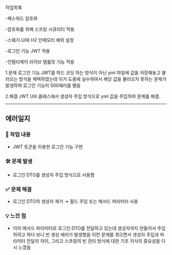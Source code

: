 작업목록

-패스워드 암호화

-암호화를 위해 스프링 시큐리티 적용

-스웨거 UI와 H2 인메모리 예외 설정

-로그인 기능 JWT 적용

-인텔리제이 라이브 템틀릿 기능 적용

1.문제
로그인 기능 JWT를 하드 코딩 하는 방식이 아닌 yml 파일에 값을 저장해놓고 불러오는 방식을 채택하였는데
이거 도중에 실수하여서 해당 값을 불러오지 못하는 문제가 발생하여 로그인 기능이 500에러를 뱉음

2.해결
JWT Util 클래스에서 생성자 주입 방식으로 yml 값을 주입하여 문제를 해결.

----

## 에러일지

### 📌 작업 내용
- JWT 토큰을 이용한 로그인 기능 구현

### 🛠 문제 발생
- 로그인 DTO를 생성자 주입 방식으로 사용함

### ✅ 문제 해결
- 로그인 DTO의 생성자 제거 → 필드 주입 또는 메서드 파라미터 사용

### 💡 느낀 점
- 이미 메서드 파라미터로 로그인 DTO를 전달하고 있는데 생성자까지 만들어서 주입하려고 하다 보니 빈 생성 에러가 발생했음
이런 문제를 겪으면서 생성자 주입과 파라미터 전달의 차이, 그리고 스프링의 빈 관리 방식에 대한 기초 지식의 중요성을 다시 느꼈음
